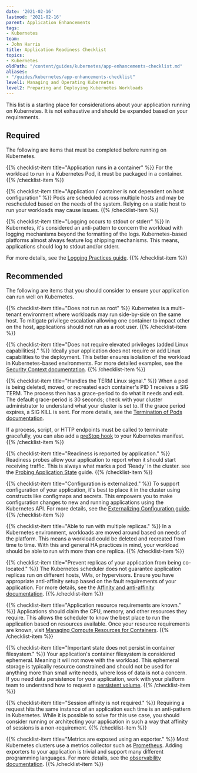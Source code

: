 ```yaml
---
date: '2021-02-16'
lastmod: '2021-02-16'
parent: Application Enhancements
tags:
- Kubernetes
team:
- John Harris
title: Application Readiness Checklist
topics:
- Kubernetes
oldPath: "/content/guides/kubernetes/app-enhancements-checklist.md"
aliases:
- "/guides/kubernetes/app-enhancements-checklist"
level1: Managing and Operating Kubernetes
level2: Preparing and Deploying Kubernetes Workloads
---
```


This list is a starting place for considerations about your application running
on Kubernetes. It is not exhaustive and should be expanded based on your
requirements.

## Required

The following are items that must be completed before running on Kubernetes.

{{% checklist-item title="Application runs in a container" %}}
For the workload to run in a Kubernetes Pod, it must be packaged in a
container.
{{% /checklist-item %}}

{{% checklist-item title="Application / container is not dependent on host configuration" %}}
Pods are scheduled across multiple hosts and may be rescheduled based on
the needs of the system. Relying on a static host to run your workloads
may cause issues.
{{% /checklist-item %}}

{{% checklist-item title="Logging occurs to stdout or stderr" %}}
In Kubernetes, it's considered an anti-pattern to concern the workload with
logging mechanisms beyond the formatting of the logs. Kubernetes-based
platforms almost always feature log shipping mechanisms. This means,
applications should log to stdout and/or stderr.

For more details, see the [Logging Practices guide](../app-enhancements-logging-practices/).
{{% /checklist-item %}}

## Recommended

The following are items that you should consider to ensure your application can run well on Kubernetes.

{{% checklist-item title="Does not run as root" %}}
Kubernetes is a multi-tenant environment where workloads may run side-by-side
on the same host. To mitigate privilege escalation allowing one container to
impact other on the host, applications should not run as a root user.
{{% /checklist-item %}}

{{% checklist-item title="Does not require elevated privileges (added Linux capabilities)." %}}
Ideally your application does not require or add Linux capabilities to the
deployment. This better ensures isolation of the workload in
Kubernetes-based environments. For more detailed examples, see the [Security
Context
documentation](https://kubernetes.io/docs/tasks/configure-pod-container/security-context/#set-the-security-context-for-a-pod).
{{% /checklist-item %}}

{{% checklist-item title="Handles the TERM Linux signal." %}}
When a pod is being deleted, moved, or recreated each container's PID 1
receives a SIG TERM. The process then has a grace-period to do what it needs
and exit. The default grace-period is 30 seconds; check with your cluster
administrator to understand what your cluster is set to. If the grace period
expires, a SIG KILL is sent. For more details, see the [Termination of Pods
documentation](https://kubernetes.io/docs/concepts/workloads/pods/pod/#termination-of-pods).

If a process, script, or HTTP endpoints must be called to terminate
gracefully, you can also add a [preStop
hook](https://kubernetes.io/docs/concepts/containers/container-lifecycle-hooks)
to your Kubernetes manifest.
{{% /checklist-item %}}

{{% checklist-item title="Readiness is reported by application." %}}
Readiness probes allow your application to report when it should start
receiving traffic. This is always what marks a pod 'Ready' in the cluster.
see the [Probing Application
State](https://kubernetes.io/docs/concepts/storage/persistent-volumes)
guide.
{{% /checklist-item %}}

{{% checklist-item title="Configuration is externalized." %}}
To support configuration of your application, it's best to place it in the
cluster using constructs like configmaps and secrets. This empowers you to
make configuration changes to new and running applications using the
Kubernetes API. For more details, see the [Externalizing Configuration
guide](../app-enhancements-externalizing-configuration).
{{% /checklist-item %}}

{{% checklist-item title="Able to run with multiple replicas." %}}
In a Kubernetes environment, workloads are moved around based on needs of
the platform. This means a workload could be deleted and recreated from time
to time. With this and general HA practices in mind, your workload should be
able to run with more than one replica.
{{% /checklist-item %}}

{{% checklist-item title="Prevent replicas of your application from being co-located." %}}
The Kubernetes scheduler does not guarantee application replicas run on
different hosts, VMs, or hypervisors. Ensure you have appropriate
anti-affinity setup based on the fault requirements of your application. For
more details, see the [Affinity and anti-affinity
documentation](https://kubernetes.io/docs/concepts/configuration/assign-pod-node/#affinity-and-anti-affinity).
{{% /checklist-item %}}

{{% checklist-item title="Application resource requirements are known." %}}
Applications should claim the CPU, memory, and other resources they require.
This allows the scheduler to know the best place to run the application
based on resources available. Once your resource requirements are known,
visit [Managing Compute Resources for
Containers](https://kubernetes.io/docs/concepts/configuration/manage-compute-resources-container).
{{% /checklist-item %}}

{{% checklist-item title="Important state does not persist in container filesystem." %}}
Your application's container filesystem is considered ephemeral. Meaning it
will not move with the workload. This ephemeral storage is typically
resource constrained and should not be used for anything more than small
write needs, where loss of data is not a concern. If you need data
persistence for your application, work with your platform team to understand
how to request a [persistent volume](https://kubernetes.io/docs/concepts/storage/persistent-volumes).
{{% /checklist-item %}}

{{% checklist-item title="Session affinity is not required." %}}
Requiring a request hits the same instance of an application each time is an
anti-pattern in Kubernetes. While it is possible to solve for this use case,
you should consider running or architecting your application in such a way
that affinity of sessions is a non-requirement.
{{% /checklist-item %}}

{{% checklist-item title="Metrics are exposed using an exporter." %}}
Most Kubernetes clusters use a metrics collector such as
[Prometheus](https://prometheus.io). Adding exporters to your application is
trivial and support many different programming languages. For more details, see
the [observability documentation](../app-observability/).
{{% /checklist-item %}}